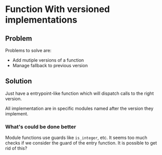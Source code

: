 # Function With versioned implementations

## Problem
Problems to solve are:
  - Add mutiple versions of a function
  - Manage fallback to previous version

## Solution
Just have a entrypoint-like function which will dispatch calls to the right
version.

All implementation are in specific modules named after the version they
implement.

### What's could be done better
Module functions use guards like `is_integer`, etc. It seems too much checks
if we consider the guard of the entry function.
It is possible to get rid of this?
